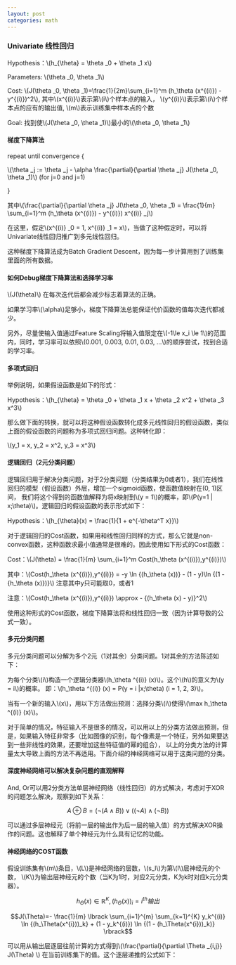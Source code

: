 ```yaml
---
layout: post
categories: math
---
```


### Univariate 线性回归

Hypothesis：\\(h_{\\theta} = \\theta _0 + \\theta _1 x\\)

Parameters: \\(\\theta _0, \\theta _1\\)

Cost: \\(J(\\theta \_0, \\theta \_1)=\\frac{1}{2m}\\sum_{i=1}^m (h_\\theta (x^{(i)}) - y^{(i)})^2\\), 其中\\(x^{(i)}\\)表示第\\(i\\)个样本点的输入，
\\(y^{(i)}\\)表示第\\(i\\)个样本点的应有的输出值, \\(m\\)表示训练集中样本点的个数

Goal: 找到使\\(J(\\theta \_0, \\theta \_1)\\)最小的\\(\\theta \_0, \\theta \_1\\)


#### 梯度下降算法

repeat until convergence {

\\(\\theta _j := \\theta _j - \\alpha \\frac{\\partial}{\\partial \\theta _j} J(\\theta \_0, \\theta \_1)\\)  (for j=0 and j=1)

}

其中\\(\\frac{\\partial}{\\partial \\theta _j} J(\\theta \_0, \\theta \_1) = \\frac{1}{m} \\sum\_{i=1}^m (h\_\\theta (x^{(i)}) - y^{(i)}) x^{(i)} _j\\)

在这里，假定\\(x^{(i)} _0 = 1, x^{(i)} _1 = x\\)，当做了这种假定时，可以将Univariate线性回归推广到多元线性回归。

这种梯度下降算法成为Batch Gradient Descent，因为每一步计算用到了训练集里面的所有数据。


#### 如何Debug梯度下降算法和选择学习率

\\(J(\\theta)\\) 在每次迭代后都会减少标志着算法的正确。

如果学习率\\(\\alpha\\)足够小，梯度下降算法总能保证代价函数的值每次迭代都减少。

另外，尽量使输入值通过Feature Scaling将输入值限定在\\(-1\\le x_i \\le 1\\)的范围内，同时，学习率可以依照\\(0.001, 0.003, 0.01, 0.03, ...\\)的顺序尝试，找到合适的学习率。

#### 多项式回归

举例说明，如果假设函数是如下的形式：

Hypothesis：\\(h_{\\theta} = \\theta _0 + \\theta _1 x + \\theta _2 x^2 + \\theta _3 x^3\\)

那么做下面的转换，就可以将这种假设函数转化成多元线性回归的假设函数，类似上面的假设函数的问题称为多项式回归问题。这种转化即：

\\(y_1 = x, y_2 = x^2, y_3 = x^3\\)


#### 逻辑回归（2元分类问题）

逻辑回归用于解决分类问题，对于2分类问题（分类结果为0或者1），我们在线性回归的模型（假设函数）外层，增加一个sigmoid函数，使函数值映射在(0, 1)区间，
我们将这个得到的函数值解释为将x映射到\\(y = 1\\)的概率，即\\(P(y=1 | x;\\theta)\\)。逻辑回归的假设函数的表示形式如下：

Hypothesis：\\(h_{\\theta}(x) = \\frac{1}{1 + e^{-\\theta^T x}}\\)

对于逻辑回归的Cost函数，如果用和线性回归同样的方式，那么它就是non-convex函数，这种函数求最小值通常是很难的。因此使用如下形式的Cost函数：

Cost：\\(J(\\theta) = \\frac{1}{m} \\sum_{i=1}^m Cost(h_\\theta (x^{(i)}),y^{(i)})\\)

其中：\\(Cost(h_\\theta (x^{(i)}),y^{(i)}) = -y \\ln {(h_\\theta (x))} - (1 - y)\\ln {(1 - {h_\\theta (x)})}\\) 注意其中y只可能取0，或者1

注意：\\(Cost(h_\\theta (x^{(i)}),y^{(i)}) \\approx - {(h_\\theta (x) - y)}^2\\)

使用这种形式的Cost函数，梯度下降算法将和线性回归一致（因为计算导数的公式一致）。


#### 多元分类问题

多元分类问题可以分解为多个2元（1对其余）分类问题。1对其余的方法陈述如下：

为每个分类\\(i\\)构造一个逻辑分类器\\(h_\\theta ^{(i)} (x)\\)。这个\\(h\\)的意义为\\(y = i\\)的概率。
即：\\(h_\\theta ^{(i)} (x) = P(y = i |x;\\theta) (i = 1, 2, 3)\\)。

当有一个新的输入\\(x\\)，用以下方法做出预测：选择分类\\(i\\)使得\\(\\max h_\\theta ^{(i)} (x)\\)。

对于简单的情况，特征输入不是很多的情况，可以用以上的分类方法做出预测，但是，如果输入特征非常多（比如图像的识别，每个像素是一个特征，另外如果要达到一些非线性的效果，还要增加这些特征值的幂的组合），
以上的分类方法的计算量太大导致上面的方法不再适用。下面介绍的神经网络可以用于这类问题的分类。


#### 深度神经网络可以解决复杂问题的直观解释

And, Or可以用2分类方法单层神经网络（线性回归）的方式解决，考虑对于XOR的问题怎么解决，观察到如下关系：

$$A \oplus B = (\lnot (A \land B)) \lor ((\lnot A) \land (\lnot B))$$

可以通过多层神经元（将前一层的输出作为后一层的输入值）的方式解决XOR操作的问题。这也解释了单个神经元为什么具有记忆的功能。


#### 神经网络的COST函数

假设训练集有\\(m\\)条目，\\(L\\)是神经网络的层数，\\(s_l\\)为第\\(l\\)层神经元的个数，
\\(K\\)为输出层神经元的个数（当K为1时，对应2元分类，K为k时对应k元分类器）。

$$h_\Theta(x) \in \mathbb{R} ^K, (h_\Theta(x))_i=i^{th} 输出$$

$$J(\Theta)=- \frac{1}{m} \lbrack \sum_{i=1}^{m} \sum_{k=1}^{K} y_k^{(i)} \ln {(h_\Theta(x^{i}))_k} + (1 - y_k^{(i)}) \ln {(1 - (h_\Theta(x^{i}))_k)} \rbrack$$

可以用从输出层逐层往前计算的方式得到\\(\\frac{\\partial}{\\partial \\Theta _{i,j}} J(\\Theta) \\) 在当前训练集下的值。这个逐层递推的公式如下：

$$$$